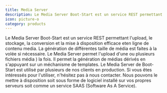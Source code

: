 ```yaml
---
title: Media Server
description: Le Media Server Boot-Start est un service REST permettant l'upload, le stockage, la conversion et la mise à disposition efficace et en ligne de contenu media.
icon: picture-o
category: products
---
```

Le Media Server Boot-Start est un service REST permettant l'upload, le stockage, la conversion et la mise à disposition efficace eten ligne de contenu media.
La génération de différentes taille de média est faites à la volée si nécessaire. Le Media Server permet l'upload d'une ou plusieurs fichiers média ) la fois. 
Il permet la génération de médias dérivés en s'appuyant sur un méchanisme de templates. Le Media Server de Boot-Start est utilisé par plusieurs de nos clients
en production. Si vous êtes intéressés pour l'utiliser, n'hésitez pas à nous contacter. Nous pouvons le mettre à disposition soit sous forme de logiciel installé
sur vos propres serveurs soit comme un service SAAS (Software As A Service).
